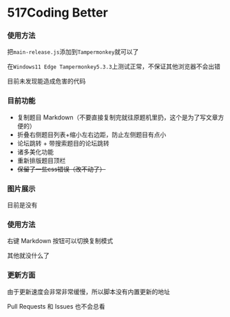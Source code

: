 # 517Coding Better

### 使用方法

把`main-release.js`添加到`Tampermonkey`就可以了

在`Windows11 Edge Tampermonkey5.3.3`上测试正常，不保证其他浏览器不会出错

目前未发现能造成危害的代码

### 目前功能

- 复制题目 Markdown（不要直接复制完就往原题机里扔，这个是为了写文章方便的）
- 折叠右侧题目列表+缩小左右边距，防止左侧题目有点小
- 论坛跳转 + 带搜索题目的论坛跳转
- 诸多美化功能
- 重新排版题目顶栏
- ~~保留了一些css错误（改不动了）~~

### 图片展示

目前是没有

### 使用方法

右键 Markdown 按钮可以切换复制模式

其他就没什么了

### 更新方面

由于更新速度会非常非常缓慢，所以脚本没有内置更新的地址

Pull Requests 和 Issues 也不会总看
